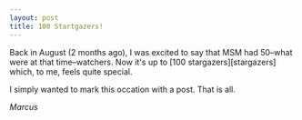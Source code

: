 ```yaml
---
layout: post
title: 100 Startgazers!
---
```


Back in August (2 months ago), I was excited to say that MSM had 50–what were at that time–watchers. Now it's up to [100 stargazers][stargazers] which, to me, feels quite special.

I simply wanted to mark this occation with a post. That is all.

*Marcus*

[startgazers]: https://github.com/marcuswhybrow/minecraft-server-manager